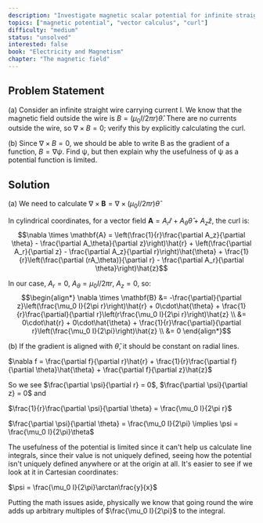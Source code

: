 ```yaml
---
description: "Investigate magnetic scalar potential for infinite straight wire"
topics: ["magnetic potential", "vector calculus", "curl"]
difficulty: "medium"
status: "unsolved"
interested: false
book: "Electricity and Magnetism"
chapter: "The magnetic field"
---
```


## Problem Statement
(a) Consider an infinite straight wire carrying current I. We know that the magnetic field outside the wire is $B = (\mu_0 I/2\pi r) \hat{\theta}$. There are no currents outside the wire, so $\nabla \times B = 0$; verify this by explicitly calculating the curl.

(b) Since $\nabla \times B = 0$, we should be able to write B as the gradient of a function, $B = \nabla \psi$. Find ψ, but then explain why the usefulness of ψ as a potential function is limited.

## Solution 

(a) We need to calculate $\nabla \times \mathbf{B} = \nabla \times (\mu_0 I/2\pi r)\hat{\theta}$

In cylindrical coordinates, for a vector field $\mathbf{A} = A_r\hat{r} + A_\theta\hat{\theta} + A_z\hat{z}$, the curl is:
$$\nabla \times \mathbf{A} = \left(\frac{1}{r}\frac{\partial A_z}{\partial \theta} - \frac{\partial A_\theta}{\partial z}\right)\hat{r} + \left(\frac{\partial A_r}{\partial z} - \frac{\partial A_z}{\partial r}\right)\hat{\theta} + \frac{1}{r}\left(\frac{\partial (rA_\theta)}{\partial r} - \frac{\partial A_r}{\partial \theta}\right)\hat{z}$$

In our case, $A_r = 0$, $A_\theta = \mu_0 I/2\pi r$, $A_z = 0$, so:
$$\begin{align*}
\nabla \times \mathbf{B} &= -\frac{\partial}{\partial z}\left(\frac{\mu_0 I}{2\pi r}\right)\hat{r} + 0\cdot\hat{\theta} + \frac{1}{r}\frac{\partial}{\partial r}\left(r\frac{\mu_0 I}{2\pi r}\right)\hat{z} \\
&= 0\cdot\hat{r} + 0\cdot\hat{\theta} + \frac{1}{r}\frac{\partial}{\partial r}\left(\frac{\mu_0 I}{2\pi}\right)\hat{z} \\
&= 0
\end{align*}$$

(b) If the gradient is aligned with $\hat{\theta}$, it should be constant on radial lines.

$\nabla f = \frac{\partial f}{\partial r}\hat{r} + \frac{1}{r}\frac{\partial f}{\partial \theta}\hat{\theta} + \frac{\partial f}{\partial z}\hat{z}$

So we see $\frac{\partial \psi}{\partial r} = 0$, $\frac{\partial \psi}{\partial z} = 0$ and

$\frac{1}{r}\frac{\partial \psi}{\partial \theta} = \frac{\mu_0 I}{2\pi r}$

$\frac{\partial \psi}{\partial \theta} = \frac{\mu_0 I}{2\pi} \implies \psi = \frac{\mu_0 I}{2\pi}\theta$

The usefulness of the potential is limited since it can't help us calculate line integrals, since their value is not uniquely defined, seeing how the potential isn't uniquely defined anywhere or at the origin at all. It's easier to see if we look at it in Cartesian coordinates:

$\psi = \frac{\mu_0 I}{2\pi}\arctan\frac{y}{x}$

Putting the math issues aside, physically we know that going round the wire adds up arbitrary multiples of $\frac{\mu_0 I}{2\pi}$ to the integral.